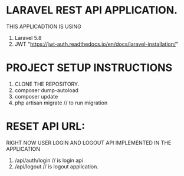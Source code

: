 # LARAVEL REST API APPLICATION.
THIS APPLICADTION IS USING
  1) Laravel 5.8
  2) JWT "https://jwt-auth.readthedocs.io/en/docs/laravel-installation/"

# PROJECT SETUP INSTRUCTIONS

  1) CLONE THE REPOSITORY.
  2) composer dump-autoload
  3) composer update
  4) php artisan migrate // to run migration
  
 # RESET API URL:
 
 RIGHT NOW USER LOGIN AND LOGOUT API IMPLEMENTED IN THE APPLICATION
 
  1) /api/auth/login // is login api 
  2) /api/logout // is logout application.
  
